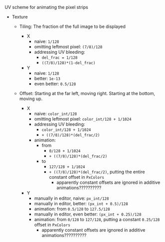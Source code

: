 UV scheme for animating the pixel strips

- Texture
    - Tiling: The fraction of the full image to be displayed
        - X
            - naive: `1/128`
            - omitting leftmost pixel: `(7/8)/128`
            - addressing UV bleeding: 
                - `del_frac = 1/128`
                - `((7/8)/128)*(1-del_frac)`
        - Y
            - naive: `1/128`
            - better: `1e-13`
            - even better: `0.5/128`

    - Offset: Starting at the far left, moving right. Starting at the bottom, moving up.
        - X
            - naive: `color_int/128`
            - omitting leftmost pixel: `color_int/128 + 1/1024`
            - addressing UV bleeding: 
                - `color_int/128 + 1/1024`
                - `+ ((7/8)/128)*(del_frac/2)`
            - animation:
                - from
                    - `0/128 + 1/1024`
                    - `+ ((7/8)/128)*(del_frac/2)`
                - to
                    - `127/128 + 1/1024`
                    - `+ ((7/8)/128)*(del_frac/2)`, putting the entire constant offset in `PxColors`
                      - apparently constant offsets are ignored in additive animations??????????
        - Y
            - manually in editor, naive: `px_int/128`
            - manually in editor, better: `(px_int + 0.5)/128`
            - animation: from `0.5/128` to `127.5/128`
            - manually in editor, even better: `(px_int + 0.25)/128`
            - animation: from `0/128` to `127/128`, putting a constant `0.25/128` offset in `PxColors`
                - apparently constant offsets are ignored in additive animations??????????